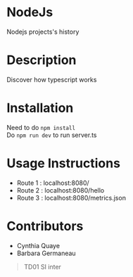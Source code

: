 # NodeJs
Nodejs projects's history

# Description
Discover how typescript works

# Installation
Need to do `npm install`  
Do `npm run dev` to run server.ts

# Usage Instructions
* Route 1 : localhost:8080/   
* Route 2 : localhost:8080/hello  
* Route 3 : localhost:8080/metrics.json

# Contributors
* Cynthia Quaye
* Barbara Germaneau
> TD01 SI inter


